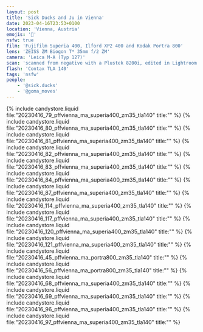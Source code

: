 ```yaml
---
layout: post
title: 'Sick Ducks and Ju in Vienna'
date: 2023-04-16T23:53+0100
location: 'Vienna, Austria'
emojis: '🔞'
nsfw: true
film: 'Fujifilm Superia 400, Ilford XP2 400 and Kodak Portra 800'
lens: 'ZEISS ZM Biogon T* 35mm f/2 ZM'
camera: 'Leica M-A (Typ 127)'
scan: 'scanned from negative with a Plustek 8200i, edited in Lightroom'
flash: 'Contax TLA 140'
tags: 'nsfw'
people: 
    - '@sick.ducks'
    - '@goma_moves'
---
```


{% include candystore.liquid file:"20230416_79_pffvienna_ma_superia400_zm35_tla140" title:"" %}
{% include candystore.liquid file:"20230416_80_pffvienna_ma_superia400_zm35_tla140" title:"" %}
{% include candystore.liquid file:"20230416_81_pffvienna_ma_superia400_zm35_tla140" title:"" %}
{% include candystore.liquid file:"20230416_82_pffvienna_ma_superia400_zm35_tla140" title:"" %}
{% include candystore.liquid file:"20230416_83_pffvienna_ma_superia400_zm35_tla140" title:"" %}
{% include candystore.liquid file:"20230416_84_pffvienna_ma_superia400_zm35_tla140" title:"" %}
{% include candystore.liquid file:"20230416_87_pffvienna_ma_superia400_zm35_tla140" title:"" %}
{% include candystore.liquid file:"20230416_114_pffvienna_ma_superia400_zm35_tla140" title:"" %}
{% include candystore.liquid file:"20230416_117_pffvienna_ma_superia400_zm35_tla140" title:"" %}
{% include candystore.liquid file:"20230416_120_pffvienna_ma_superia400_zm35_tla140" title:"" %}
{% include candystore.liquid file:"20230416_121_pffvienna_ma_superia400_zm35_tla140" title:"" %}
{% include candystore.liquid file:"20230416_45_pffvienna_ma_portra800_zm35_tla140" title:"" %}
{% include candystore.liquid file:"20230416_56_pffvienna_ma_portra800_zm35_tla140" title:"" %}
{% include candystore.liquid file:"20230416_68_pffvienna_ma_superia400_zm35_tla140" title:"" %}
{% include candystore.liquid file:"20230416_69_pffvienna_ma_superia400_zm35_tla140" title:"" %}
{% include candystore.liquid file:"20230416_96_pffvienna_ma_superia400_zm35_tla140" title:"" %}
{% include candystore.liquid file:"20230416_97_pffvienna_ma_superia400_zm35_tla140" title:"" %}